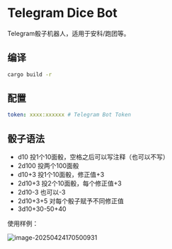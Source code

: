 # Telegram Dice Bot

Telegram骰子机器人，适用于安科/跑团等。

## 编译

```bash
cargo build -r
```

## 配置

```yaml
token: xxxx:xxxxxx # Telegram Bot Token
```

## 骰子语法

- d10 投1个10面骰，空格之后可以写注释（也可以不写）
- 2d100 投两个100面骰
- d10+3 投1个10面骰，修正值+3
- 2d10+3 投2个10面骰，每个修正值+3
- 2d10-3 也可以-3
- 2d10+3+5 对每个骰子赋予不同修正值
- 3d10+30-50+40

使用样例：

![image-20250424170500931](https://public.ptree.top/picgo/2025/04/1745485503.png)